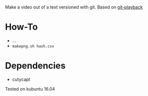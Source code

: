 
Make a video out of a text versioned with git. Based on [git-playback](https://github.com/mmozuras/git-playback)

# How-To

- ...
- `makepng.sh hash.csv` 

# Dependencies

- cutycapt

Tested on kubuntu 16.04

